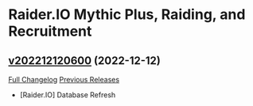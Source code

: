 # Raider.IO Mythic Plus, Raiding, and Recruitment

## [v202212120600](https://github.com/RaiderIO/raiderio-addon/tree/v202212120600) (2022-12-12)
[Full Changelog](https://github.com/RaiderIO/raiderio-addon/compare/v202212110600...v202212120600) [Previous Releases](https://github.com/RaiderIO/raiderio-addon/releases)

- [Raider.IO] Database Refresh  
